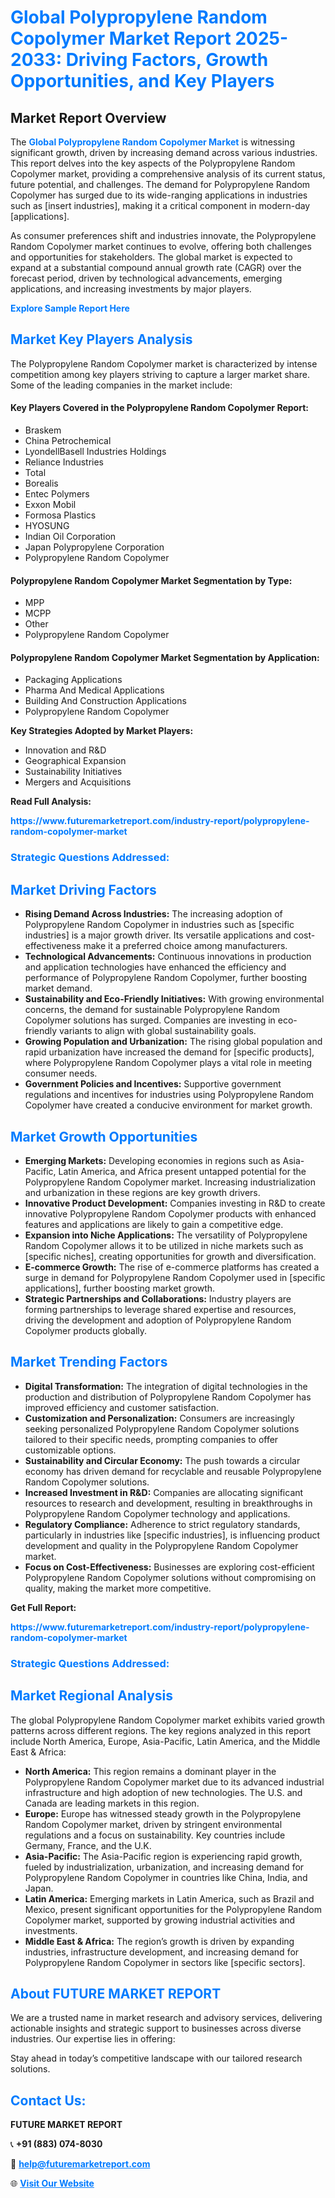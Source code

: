 <h1 style="color: #007BFF;">Global Polypropylene Random Copolymer Market Report 2025-2033: Driving Factors, Growth Opportunities, and Key Players</h1>

<section id="overview">
<h2>Market Report Overview</h2>
<p>The <a href="https://www.futuremarketreport.com/industry-report/polypropylene-random-copolymer-market" style="color: #007BFF; text-decoration: none;"><strong>Global Polypropylene Random Copolymer Market</strong></a> is witnessing significant growth, driven by increasing demand across various industries. This report delves into the key aspects of the Polypropylene Random Copolymer market, providing a comprehensive analysis of its current status, future potential, and challenges. The demand for Polypropylene Random Copolymer has surged due to its wide-ranging applications in industries such as [insert industries], making it a critical component in modern-day [applications].</p>
<p>As consumer preferences shift and industries innovate, the Polypropylene Random Copolymer market continues to evolve, offering both challenges and opportunities for stakeholders. The global market is expected to expand at a substantial compound annual growth rate (CAGR) over the forecast period, driven by technological advancements, emerging applications, and increasing investments by major players.</p>
</section>

<section id="overview">
<p><a href="https://www.futuremarketreport.com/request-sample/reportId=51031" style="color: #007BFF; text-decoration: none;"><strong>Explore Sample Report Here</strong></a></p>
</section>

<section id="key-players">
<h2 style="color: #007BFF;">Market Key Players Analysis</h2>
<p>The Polypropylene Random Copolymer market is characterized by intense competition among key players striving to capture a larger market share. Some of the leading companies in the market include:</p>
<h4>Key Players Covered in the Polypropylene Random Copolymer Report:</h4>
<ul><li>Braskem</li><li>China Petrochemical</li><li>LyondellBasell Industries Holdings</li><li>Reliance Industries</li><li>Total</li><li>Borealis</li><li>Entec Polymers</li><li>Exxon Mobil</li><li>Formosa Plastics</li><li>HYOSUNG</li><li>Indian Oil Corporation</li><li>Japan Polypropylene Corporation</li><li>Polypropylene Random Copolymer</li></ul>
<h4>Polypropylene Random Copolymer Market Segmentation by Type:</h4>
<ul><li>MPP</li><li>MCPP</li><li>Other</li><li>Polypropylene Random Copolymer</li></ul>

<h4>Polypropylene Random Copolymer Market Segmentation by Application:</h4>
<ul><li>Packaging Applications</li><li>Pharma And Medical Applications</li><li>Building And Construction Applications</li><li>Polypropylene Random Copolymer</li></ul>
<p><strong>Key Strategies Adopted by Market Players:</strong></p>
<ul>
<li>Innovation and R&D</li>
<li>Geographical Expansion</li>
<li>Sustainability Initiatives</li>
<li>Mergers and Acquisitions</li>
</ul>
</section>

<section>
<p><strong>Read Full Analysis: </strong></p><a href="https://www.futuremarketreport.com/industry-report/polypropylene-random-copolymer-market" style="color: #007BFF; text-decoration: none;"><strong>https://www.futuremarketreport.com/industry-report/polypropylene-random-copolymer-market</strong></a>
<h3 style="color: #007BFF;">Strategic Questions Addressed:</h3>
</section>

<section id="driving-factors">
<h2 style="color: #007BFF;">Market Driving Factors</h2>
<ul>
<li><strong>Rising Demand Across Industries:</strong> The increasing adoption of Polypropylene Random Copolymer in industries such as [specific industries] is a major growth driver. Its versatile applications and cost-effectiveness make it a preferred choice among manufacturers.</li>
<li><strong>Technological Advancements:</strong> Continuous innovations in production and application technologies have enhanced the efficiency and performance of Polypropylene Random Copolymer, further boosting market demand.</li>
<li><strong>Sustainability and Eco-Friendly Initiatives:</strong> With growing environmental concerns, the demand for sustainable Polypropylene Random Copolymer solutions has surged. Companies are investing in eco-friendly variants to align with global sustainability goals.</li>
<li><strong>Growing Population and Urbanization:</strong> The rising global population and rapid urbanization have increased the demand for [specific products], where Polypropylene Random Copolymer plays a vital role in meeting consumer needs.</li>
<li><strong>Government Policies and Incentives:</strong> Supportive government regulations and incentives for industries using Polypropylene Random Copolymer have created a conducive environment for market growth.</li>
</ul>
</section>

<section id="growth-opportunities">
<h2 style="color: #007BFF;">Market Growth Opportunities</h2>
<ul>
<li><strong>Emerging Markets:</strong> Developing economies in regions such as Asia-Pacific, Latin America, and Africa present untapped potential for the Polypropylene Random Copolymer market. Increasing industrialization and urbanization in these regions are key growth drivers.</li>
<li><strong>Innovative Product Development:</strong> Companies investing in R&D to create innovative Polypropylene Random Copolymer products with enhanced features and applications are likely to gain a competitive edge.</li>
<li><strong>Expansion into Niche Applications:</strong> The versatility of Polypropylene Random Copolymer allows it to be utilized in niche markets such as [specific niches], creating opportunities for growth and diversification.</li>
<li><strong>E-commerce Growth:</strong> The rise of e-commerce platforms has created a surge in demand for Polypropylene Random Copolymer used in [specific applications], further boosting market growth.</li>
<li><strong>Strategic Partnerships and Collaborations:</strong> Industry players are forming partnerships to leverage shared expertise and resources, driving the development and adoption of Polypropylene Random Copolymer products globally.</li>
</ul>
</section>

<section id="trending-factors">
<h2 style="color: #007BFF;">Market Trending Factors</h2>
<ul>
<li><strong>Digital Transformation:</strong> The integration of digital technologies in the production and distribution of Polypropylene Random Copolymer has improved efficiency and customer satisfaction.</li>
<li><strong>Customization and Personalization:</strong> Consumers are increasingly seeking personalized Polypropylene Random Copolymer solutions tailored to their specific needs, prompting companies to offer customizable options.</li>
<li><strong>Sustainability and Circular Economy:</strong> The push towards a circular economy has driven demand for recyclable and reusable Polypropylene Random Copolymer solutions.</li>
<li><strong>Increased Investment in R&D:</strong> Companies are allocating significant resources to research and development, resulting in breakthroughs in Polypropylene Random Copolymer technology and applications.</li>
<li><strong>Regulatory Compliance:</strong> Adherence to strict regulatory standards, particularly in industries like [specific industries], is influencing product development and quality in the Polypropylene Random Copolymer market.</li>
<li><strong>Focus on Cost-Effectiveness:</strong> Businesses are exploring cost-efficient Polypropylene Random Copolymer solutions without compromising on quality, making the market more competitive.</li>
</ul>
</section>

<section>
<p><strong>Get Full Report: </strong></p><a href="https://www.futuremarketreport.com/industry-report/polypropylene-random-copolymer-market" style="color: #007BFF; text-decoration: none;"><strong>https://www.futuremarketreport.com/industry-report/polypropylene-random-copolymer-market</strong></a>
<h3 style="color: #007BFF;">Strategic Questions Addressed:</h3>
</section>


<section id="regional-analysis">
<h2 style="color: #007BFF;">Market Regional Analysis</h2>
<p>The global Polypropylene Random Copolymer market exhibits varied growth patterns across different regions. The key regions analyzed in this report include North America, Europe, Asia-Pacific, Latin America, and the Middle East & Africa:</p>
<ul>
<li><strong>North America:</strong> This region remains a dominant player in the Polypropylene Random Copolymer market due to its advanced industrial infrastructure and high adoption of new technologies. The U.S. and Canada are leading markets in this region.</li>
<li><strong>Europe:</strong> Europe has witnessed steady growth in the Polypropylene Random Copolymer market, driven by stringent environmental regulations and a focus on sustainability. Key countries include Germany, France, and the U.K.</li>
<li><strong>Asia-Pacific:</strong> The Asia-Pacific region is experiencing rapid growth, fueled by industrialization, urbanization, and increasing demand for Polypropylene Random Copolymer in countries like China, India, and Japan.</li>
<li><strong>Latin America:</strong> Emerging markets in Latin America, such as Brazil and Mexico, present significant opportunities for the Polypropylene Random Copolymer market, supported by growing industrial activities and investments.</li>
<li><strong>Middle East & Africa:</strong> The region’s growth is driven by expanding industries, infrastructure development, and increasing demand for Polypropylene Random Copolymer in sectors like [specific sectors].</li>
</ul>
</section>

<footer>
<h2 style="color: #007BFF;">About FUTURE MARKET REPORT</h2>
<p>We are a trusted name in market research and advisory services, delivering actionable insights and strategic support to businesses across diverse industries. Our expertise lies in offering:</p>

<p>Stay ahead in today’s competitive landscape with our tailored research solutions.</p>

<h2 style="color: #007BFF;">Contact Us:</h2>
<p><strong>FUTURE MARKET REPORT</strong></p>
<p>📞 <strong>+91 (883) 074-8030</strong></p>
<p>📧 <strong><a href="mailto:help@futuremarketreport.com" style="color: #007BFF;">help@futuremarketreport.com</a></strong></p>
<p>🌐 <strong><a href="https://www.futuremarketreport.com/" style="color: #007BFF;">Visit Our Website</a></strong></p>
</footer>